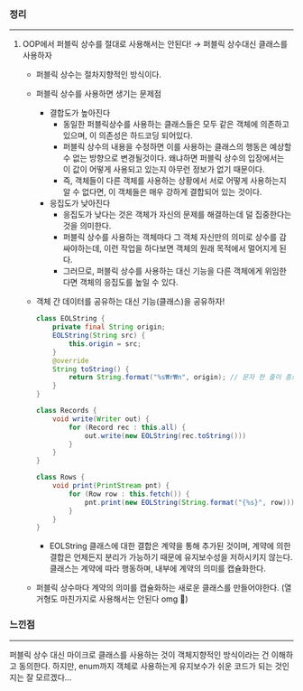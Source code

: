 ### 정리

---

1. OOP에서 퍼블릭 상수를 절대로 사용해서는 안된다! → 퍼블릭 상수대신 클래스를 사용하자
    - 퍼블릭 상수는 절차지향적인 방식이다.
    - 퍼블릭 상수를 사용하면 생기는 문제점
        - 결합도가 높아진다
            - 동일한 퍼블릭상수를 사용하는 클래스들은 모두 같은 객체에 의존하고 있으며, 이 의존성은 하드코딩 되어있다.
            - 퍼블릭 상수의 내용을 수정하면 이를 사용하는 클래스의 행동은 예상할 수 없는 방향으로 변경될것이다. 왜냐하면 퍼블릭 상수의 입장에서는 이 값이 어떻게 사용되고 있는지 아무런 정보가 없기 때문이다.
            - 즉, 객체들이 다른 객체를 사용하는 상황에서 서로 어떻게 사용하는지 알 수 없다면, 이 객체들은 매우 강하게 결합되어 있는 것이다.
        - 응집도가 낮아진다
            - 응집도가 낮다는 것은 객체가 자신의 문제를 해결하는데 덜 집중한다는 것을 의미한다.
            - 퍼블릭 상수를 사용하는 객체마다 그 객체 자신만의 의미로 상수를 감싸야하는데, 이런 작업을 하다보면 객체의 원래 목적에서 멀어지게 된다.
            - 그러므로, 퍼블릭 상수를 사용하는 대신 기능을 다른 객체에게 위임한다면 객체의 응집도를 높일 수 있다.
    - 객체 간 데이터를 공유하는 대신 기능(클래스)을 공유하자!
        
        ```java
        class EOLString {
        	private final String origin;
        	EOLString(String src) {
        		this.origin = src;
        	}
        	@override
        	String toString() {
        		return String.format("%s₩r₩n", origin); // 문자 한 줄이 종료될 때 개행하는 기능
        	}
        }
        ```
        
        ```java
        class Records {
        	void write(Writer out) {
        		for (Record rec : this.all) {
        			out.write(new EOLString(rec.toString()))
        		}
        	}
        }
        ```
        
        ```java
        class Rows {
        	void print(PrintStream pnt) {
        		for (Row row : this.fetch()) {
        			pnt.print(new EOLString(String.format("{%s}", row)));
        		}
        	}
        }
        ```
        
        - EOLString 클래스에 대한 결합은 계약을 통해 추가된 것이며, 계약에 의한 결합은 언제든지 분리가 가능하기 때문에 유지보수성을 저하시키지 않는다. 클래스는 계약에 따라 행동하며, 내부에 계약의 의미를 캡슐화한다.
    - 퍼블릭 상수마다 계약의 의미를 캡슐화하는 새로운 클래스를 만들어야한다. (열거형도 마친가지로 사용해서는 안된다 omg 🙉)
    
    
    
### 느낀점

---

퍼블릭 상수 대신 마이크로 클래스를 사용하는 것이 객체지향적인 방식이라는 건 이해하고 동의한다. 하지만, enum까지 객체로 사용하는게 유지보수가 쉬운 코드가 되는 것인지는 잘 모르겠다…
